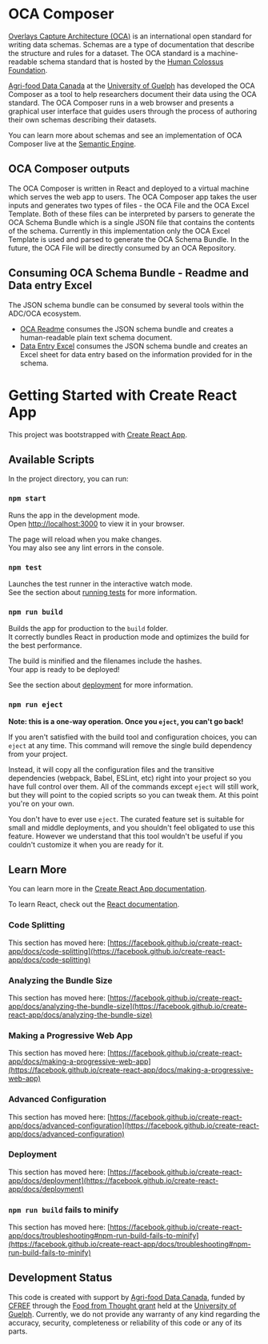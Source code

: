 # OCA Composer

[Overlays Capture Architecture (OCA)](https://github.com/the-human-colossus-foundation/oca-spec/tree/master/docs/specification) is an international open standard for writing data schemas. Schemas are a type of documentation that describe the structure and rules for a dataset. The OCA standard is a machine-readable schema standard that is hosted by the [Human Colossus Foundation](https://humancolossus.foundation/).

[Agri-food Data Canada](https://agrifooddatacanada.ca/) at the [University of Guelph](https://www.uoguelph.ca/) has developed the OCA Composer as a tool to help researchers document their data using the OCA standard. The OCA Composer runs in a web browser and presents a graphical user interface that guides users through the process of authoring their own schemas describing their datasets.

You can learn more about schemas and see an implementation of OCA Composer live at the [Semantic Engine](https://www.semanticengine.org/).

## OCA Composer outputs

The OCA Composer is written in React and deployed to a virtual machine which serves the web app to users. The OCA Composer app takes the user inputs and generates two types of files - the OCA File and the OCA Excel Template. Both of these files can be interpreted by parsers to generate the OCA Schema Bundle which is a single JSON file that contains the contents of the schema. Currently in this implementation only the OCA Excel Template is used and parsed to generate the OCA Schema Bundle. In the future, the OCA File will be directly consumed by an OCA Repository.

## Consuming OCA Schema Bundle - Readme and Data entry Excel

The JSON schema bundle can be consumed by several tools within the ADC/OCA ecosystem.
* [OCA Readme](https://github.com/agrifooddatacanada/OCA_README) consumes the JSON schema bundle and creates a human-readable plain text schema document.
* [Data Entry Excel]() consumes the JSON schema bundle and creates an Excel sheet for data entry based on the information provided for in the schema.

# Getting Started with Create React App

This project was bootstrapped with [Create React App](https://github.com/facebook/create-react-app).

## Available Scripts

In the project directory, you can run:

### `npm start`

Runs the app in the development mode.\
Open [http://localhost:3000](http://localhost:3000) to view it in your browser.

The page will reload when you make changes.\
You may also see any lint errors in the console.

### `npm test`

Launches the test runner in the interactive watch mode.\
See the section about [running tests](https://facebook.github.io/create-react-app/docs/running-tests) for more information.

### `npm run build`

Builds the app for production to the `build` folder.\
It correctly bundles React in production mode and optimizes the build for the best performance.

The build is minified and the filenames include the hashes.\
Your app is ready to be deployed!

See the section about [deployment](https://facebook.github.io/create-react-app/docs/deployment) for more information.

### `npm run eject`

**Note: this is a one-way operation. Once you `eject`, you can't go back!**

If you aren't satisfied with the build tool and configuration choices, you can `eject` at any time. This command will remove the single build dependency from your project.

Instead, it will copy all the configuration files and the transitive dependencies (webpack, Babel, ESLint, etc) right into your project so you have full control over them. All of the commands except `eject` will still work, but they will point to the copied scripts so you can tweak them. At this point you're on your own.

You don't have to ever use `eject`. The curated feature set is suitable for small and middle deployments, and you shouldn't feel obligated to use this feature. However we understand that this tool wouldn't be useful if you couldn't customize it when you are ready for it.

## Learn More

You can learn more in the [Create React App documentation](https://facebook.github.io/create-react-app/docs/getting-started).

To learn React, check out the [React documentation](https://reactjs.org/).

### Code Splitting

This section has moved here: [https://facebook.github.io/create-react-app/docs/code-splitting](https://facebook.github.io/create-react-app/docs/code-splitting)

### Analyzing the Bundle Size

This section has moved here: [https://facebook.github.io/create-react-app/docs/analyzing-the-bundle-size](https://facebook.github.io/create-react-app/docs/analyzing-the-bundle-size)

### Making a Progressive Web App

This section has moved here: [https://facebook.github.io/create-react-app/docs/making-a-progressive-web-app](https://facebook.github.io/create-react-app/docs/making-a-progressive-web-app)

### Advanced Configuration

This section has moved here: [https://facebook.github.io/create-react-app/docs/advanced-configuration](https://facebook.github.io/create-react-app/docs/advanced-configuration)

### Deployment

This section has moved here: [https://facebook.github.io/create-react-app/docs/deployment](https://facebook.github.io/create-react-app/docs/deployment)

### `npm run build` fails to minify

This section has moved here: [https://facebook.github.io/create-react-app/docs/troubleshooting#npm-run-build-fails-to-minify](https://facebook.github.io/create-react-app/docs/troubleshooting#npm-run-build-fails-to-minify)

## Development Status

This code is created with support by [Agri-food Data Canada](https://agrifooddatacanada.ca/), funded by [CFREF](https://www.cfref-apogee.gc.ca/) through the [Food from Thought grant](https://foodfromthought.ca/) held at the [University of Guelph](https://www.uoguelph.ca/). Currently, we do not provide any warranty of any kind regarding the accuracy, security, completeness or reliability of this code or any of its parts.
